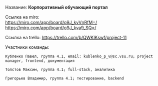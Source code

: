 
Название: <b>Корпоративный обучающий портал</b>

Ссылка на miro: 
         <br>
         https://miro.com/app/board/o9J_kvVnRfM=/
         <br>
         https://miro.com/app/board/o9J_kva9_SQ=/
                
Ссылка на trello: 
       https://trello.com/b/QWKIKswf/project-11

Участники команды:

    Кубленко Павел, группа 4.1, email: kublenko_p_v@sc.vsu.ru; project manager, frontend, документация
    
    Толстов Максим, группа 4.1; full-stack, аналитика
    
    Григорьев Владимир, группа 4.1; тестирование, backend
    
  

